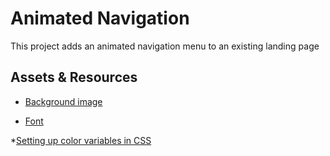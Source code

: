 # Animated Navigation

This project adds an animated navigation menu to an existing landing page



## Assets & Resources
* [Background image](https://barnimages.com/images/)

* [Font](https://fonts.google.com/)

*[Setting up color variables in CSS](https://developer.mozilla.org/en-US/docs/Web/CSS/Using_CSS_custom_properties)